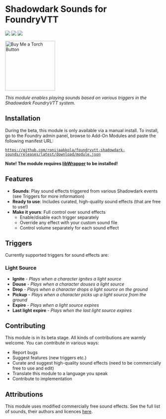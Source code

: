 <h1 align="left">Shadowdark Sounds for FoundryVTT</h1>
<p align="left">
  <img src="https://img.shields.io/badge/dynamic/json?url=https%3A%2F%2Fraw.githubusercontent.com%2Fronijaakkola%2Ffoundryvtt-shadowdark-sounds%2Fmain%2Fmodule.json&query=%24.compatibility.verified&logo=foundryvirtualtabletop&logoColor=white&label=Foundry%20version&labelColor=%23FE6A1F&color=black" />
  <a href="https://foundryvtt.com/packages/shadowdark"><img src="https://img.shields.io/badge/system-shadowdark-black?labelColor=white" /></a>
  <img src="https://img.shields.io/badge/dynamic/json?url=https%3A%2F%2Fraw.githubusercontent.com%2Fronijaakkola%2Ffoundryvtt-shadowdark-sounds%2Fmain%2Fmodule.json&query=%24.version&logoColor=white&label=version&labelColor=white&color=black" />
</p>

<p><a href="https://ko-fi.com/ronihelppi"><img src="https://github.com/user-attachments/assets/0a7e973f-15af-40ce-803c-1734f5bc7d7c" width="161" alt="Buy Me a Torch Button" /></a></p>

<p align="left"><i>This module enables playing sounds based on various triggers in the Shadowdark FoundryVTT system.</i></p>

## Installation
During the beta, this module is only available via a manual install. To install, go to the Foundry admin panel, browse to Add-On Modules and paste the following manifest URL: 

<code>https://github.com/ronijaakkola/foundryvtt-shadowdark-sounds/releases/latest/download/module.json</code>

**Note! The module requires [libWrapper](https://foundryvtt.com/packages/lib-wrapper) to be installed!**

## Features
- **Sounds**: Play sound effects triggered from various Shadowdark events (see Triggers for more information)
- **Ready to use**: Includes curated, high-quality sound effects (that are free to use!)
- **Make it yours**: Full control over sound effects
  - Enable/disable each trigger separately
  - Override any effect with your custom sound file
  - Control volume separately for each sound effect

## Triggers
Currently supported triggers for sound effects are:

### Light Source
- **Ignite** - _Plays when a character ignites a light source_
- **Douse** - _Plays when a character douses a light source_
- **Drop** - _Plays when a character drops a light source on the ground_
- **Pickup** - _Plays when a character picks up a light source from the ground_
- **Expire** - _Plays when a light source expires_
- **Last light expire** - _Plays when the last light source expires_

## Contributing
This module is in its beta stage. All kinds of contributions are warmly welcome. You can contribute in various ways:

- Report bugs
- Suggest features (new triggers etc.)
- Curate and suggest high-quality sound effects (need to be commercially free to use and edit)
- Translate this module to a language you speak
- Contribute to implementation

## Attributions
This module uses modified commercially free sound effects. See the full list of sounds, their authors and licences [here](https://github.com/ronijaakkola/foundryvtt-shadowdark-sounds/tree/main/assets/sounds).
